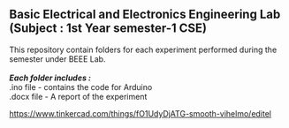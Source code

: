 <h2>Basic Electrical and Electronics Engineering Lab (Subject : 1st Year semester-1 CSE)</h2>
This repository contain folders for each experiment performed during the semester under BEEE Lab.<br><br>
<i><b>Each folder includes :</b></i><br>
.ino file - contains the code for Arduino<br>
.docx file - A report of the experiment


https://www.tinkercad.com/things/fO1UdyDjATG-smooth-vihelmo/editel
